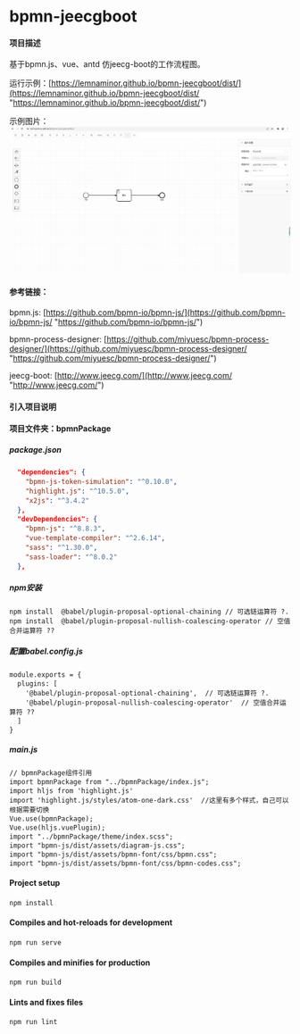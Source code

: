 # bpmn-jeecgboot

#### 项目描述
基于bpmn.js、vue、antd 仿jeecg-boot的工作流程图。

运行示例：[https://lemnaminor.github.io/bpmn-jeecgboot/dist/](https://lemnaminor.github.io/bpmn-jeecgboot/dist/ "https://lemnaminor.github.io/bpmn-jeecgboot/dist/")

示例图片：![节点](./src/assets/demo01.png)

#### 参考链接：
bpmn.js: [https://github.com/bpmn-io/bpmn-js/](https://github.com/bpmn-io/bpmn-js/ "https://github.com/bpmn-io/bpmn-js/")

bpmn-process-designer: [https://github.com/miyuesc/bpmn-process-designer/](https://github.com/miyuesc/bpmn-process-designer/ "https://github.com/miyuesc/bpmn-process-designer/")

jeecg-boot: [http://www.jeecg.com/](http://www.jeecg.com/ "http://www.jeecg.com/")
#### 引入项目说明

#### 项目文件夹：bpmnPackage

##### package.json
```json
  "dependencies": {
    "bpmn-js-token-simulation": "^0.10.0",
    "highlight.js": "^10.5.0",
    "x2js": "^3.4.2"
  },
  "devDependencies": {
    "bpmn-js": "^8.8.3",
    "vue-template-compiler": "^2.6.14",
    "sass": "^1.30.0",
    "sass-loader": "^8.0.2"
  },
```


##### npm安装
    npm install  @babel/plugin-proposal-optional-chaining // 可选链运算符 ?.
    npm install  @babel/plugin-proposal-nullish-coalescing-operator // 空值合并运算符 ??

##### 配置babel.config.js
    module.exports = {
      plugins: [
        '@babel/plugin-proposal-optional-chaining',  // 可选链运算符 ?.
        '@babel/plugin-proposal-nullish-coalescing-operator'  // 空值合并运算符 ??
      ]
    }

##### main.js

    // bpmnPackage组件引用
    import bpmnPackage from "../bpmnPackage/index.js";
    import hljs from 'highlight.js'
    import 'highlight.js/styles/atom-one-dark.css'  //这里有多个样式，自己可以根据需要切换
    Vue.use(bpmnPackage);
    Vue.use(hljs.vuePlugin);
    import "../bpmnPackage/theme/index.scss";
    import "bpmn-js/dist/assets/diagram-js.css";
    import "bpmn-js/dist/assets/bpmn-font/css/bpmn.css";
    import "bpmn-js/dist/assets/bpmn-font/css/bpmn-codes.css";

#### Project setup
```
npm install
```

#### Compiles and hot-reloads for development
```
npm run serve
```

#### Compiles and minifies for production
```
npm run build
```

#### Lints and fixes files
```
npm run lint
```